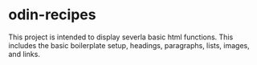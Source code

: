 # odin-recipes
This project is intended to display severla basic html functions. This includes the basic boilerplate setup, headings, paragraphs, lists, images, and links. 
